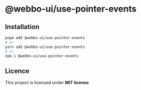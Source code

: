 # @webbo-ui/use-pointer-events



## Installation

```bash
pnpm add @webbo-ui/use-pointer-events
# or
yarn add @webbo-ui/use-pointer-events
# or
npm i @webbo-ui/use-pointer-events
```

## Licence

This project is licensed under **MIT license**